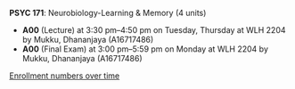 **PSYC 171**: Neurobiology-Learning & Memory (4 units)

- **A00** (Lecture) at 3:30 pm–4:50 pm on Tuesday, Thursday at WLH 2204 by Mukku, Dhananjaya (A16717486)
- **A00** (Final Exam) at 3:00 pm–5:59 pm on Monday at WLH 2204 by Mukku, Dhananjaya (A16717486)

[Enrollment numbers over time](./PSYC171.tsv)
